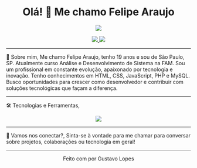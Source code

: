 <h1 align="center">Olá! 👋 Me chamo Felipe Araujo</h1>

<p align="center">
  <img src="https://readme-typing-svg.herokuapp.com/?color=0D8ABC&size=22&center=true&vCenter=true&width=500&lines=Estudante+de+Sistemas+de+Informação;Apaixonado+por+Tecnologia+e+Inovação;Sempre+em+constante+evolução!" />
</p>

<p align="center">
  <a href="https://www.linkedin.com/in/iamgustavoti" target="_blank">
    <img src="https://img.shields.io/badge/-LinkedIn-0A66C2?style=for-the-badge&logo=linkedin&logoColor=white">
  </a>
  <a href="mailto:gustavovozinhogg@outlook.com">
    <img src="https://img.shields.io/badge/-Email-EA4335?style=for-the-badge&logo=gmail&logoColor=white">
  </a>
</p>

---

🚀 Sobre mim,
Me chamo Felipe Araujo, tenho 19 anos e sou de São Paulo, SP.
Atualmente curso Análise e Desenvolvimento de Sistema na FAM.
Sou um profissional em constante evolução, apaixonado por tecnologia e inovação.
Tenho conhecimentos em HTML, CSS, JavaScript, PHP e MySQL. Busco oportunidades para crescer como desenvolvedor e contribuir com soluções tecnológicas que façam a diferença.

---

🛠️ Tecnologias e Ferramentas,
<p align="center">
  <img src="https://skillicons.dev/icons?i=html,css,js,php,mysql,java,python,vscode,github" />
</p>

---

🤝 Vamos nos conectar?,
Sinta-se à vontade para me chamar para conversar sobre projetos, colaborações ou tecnologia em geral!

---

<p align="center">
  Feito com por Gustavo Lopes
</p>

